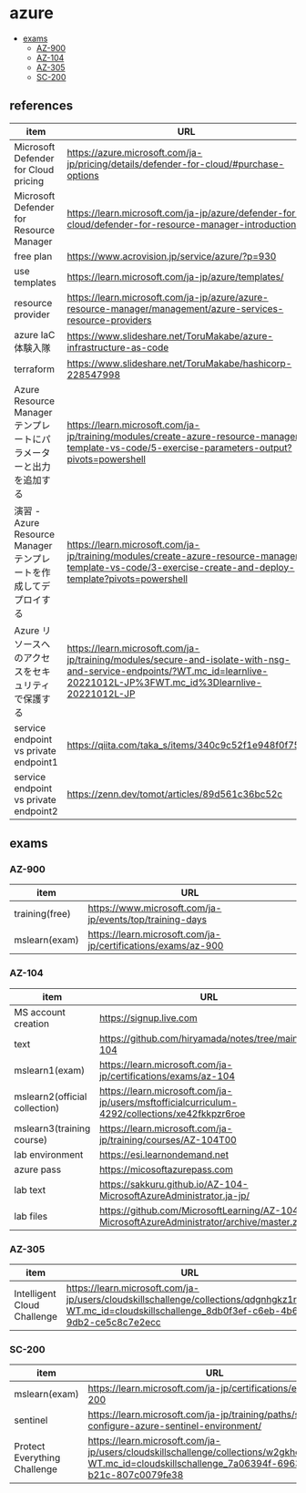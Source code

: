# azure
- [exams](https://github.com/yosshiki/cloud/blob/main/azure/README.md#exams)
  - [AZ-900](https://github.com/yosshiki/cloud/blob/main/azure/README.md#az-900)  
  - [AZ-104](https://github.com/yosshiki/cloud/blob/main/azure/README.md#az-104)  
  - [AZ-305](https://github.com/yosshiki/cloud/blob/main/azure/README.md#az-305)  
  - [SC-200](https://github.com/yosshiki/cloud/blob/main/azure/README.md#SC-200)  


## references
|item|URL|
|---|---|
|Microsoft Defender for Cloud pricing|https://azure.microsoft.com/ja-jp/pricing/details/defender-for-cloud/#purchase-options|
|Microsoft Defender for Resource Manager|https://learn.microsoft.com/ja-jp/azure/defender-for-cloud/defender-for-resource-manager-introduction|
|free plan|https://www.acrovision.jp/service/azure/?p=930|
|use templates|https://learn.microsoft.com/ja-jp/azure/templates/|
|resource provider|https://learn.microsoft.com/ja-jp/azure/azure-resource-manager/management/azure-services-resource-providers|
|azure IaC 体験入隊|https://www.slideshare.net/ToruMakabe/azure-infrastructure-as-code|
|terraform|https://www.slideshare.net/ToruMakabe/hashicorp-228547998|
|Azure Resource Manager テンプレートにパラメーターと出力を追加する|https://learn.microsoft.com/ja-jp/training/modules/create-azure-resource-manager-template-vs-code/5-exercise-parameters-output?pivots=powershell|
|演習 - Azure Resource Manager テンプレートを作成してデプロイする|https://learn.microsoft.com/ja-jp/training/modules/create-azure-resource-manager-template-vs-code/3-exercise-create-and-deploy-template?pivots=powershell|
|Azure リソースへのアクセスをセキュリティで保護する|https://learn.microsoft.com/ja-jp/training/modules/secure-and-isolate-with-nsg-and-service-endpoints/?WT.mc_id=learnlive-20221012L-JP%3FWT.mc_id%3Dlearnlive-20221012L-JP|
|service endpoint vs private endpoint1|https://qiita.com/taka_s/items/340c9c52f1e948f0f753|
|service endpoint vs private endpoint2|https://zenn.dev/tomot/articles/89d561c36bc52c|


## exams
### AZ-900
|item|URL|
|---|---|
|training(free)|https://www.microsoft.com/ja-jp/events/top/training-days|  
|mslearn(exam)|https://learn.microsoft.com/ja-jp/certifications/exams/az-900|  
  
### AZ-104  
|item|URL|
|---|---|
|MS account creation|https://signup.live.com|
|text| https://github.com/hiryamada/notes/tree/main/AZ-104|  
|mslearn1(exam)|https://learn.microsoft.com/ja-jp/certifications/exams/az-104|
|mslearn2(official collection)|https://learn.microsoft.com/ja-jp/users/msftofficialcurriculum-4292/collections/xe42fkkpzr6roe|
|mslearn3(training course)|https://learn.microsoft.com/ja-jp/training/courses/AZ-104T00|
|lab environment|https://esi.learnondemand.net|
|azure pass|https://micosoftazurepass.com|
|lab text|https://sakkuru.github.io/AZ-104-MicrosoftAzureAdministrator.ja-jp/|  
|lab files|https://github.com/MicrosoftLearning/AZ-104JA-MicrosoftAzureAdministrator/archive/master.zip|  

### AZ-305

|item|URL|
|---|---|
|Intelligent Cloud Challenge|https://learn.microsoft.com/ja-jp/users/cloudskillschallenge/collections/qdgnhgkz1r78?WT.mc_id=cloudskillschallenge_8db0f3ef-c6eb-4b6f-9db2-ce5c8c7e2ecc|


### SC-200
|item|URL|
|---|---|
|mslearn(exam)|https://learn.microsoft.com/ja-jp/certifications/exams/sc-200|
|sentinel|https://learn.microsoft.com/ja-jp/training/paths/sc-200-configure-azure-sentinel-environment/|
|Protect Everything Challenge|https://learn.microsoft.com/ja-jp/users/cloudskillschallenge/collections/w2gkho113y7w?WT.mc_id=cloudskillschallenge_7a06394f-6963-44b8-b21c-807c0079fe38|
